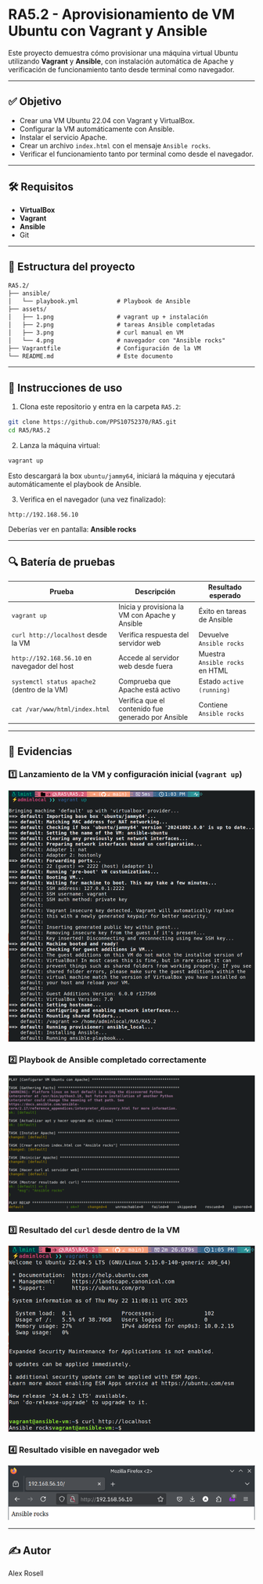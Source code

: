 # RA5.2 - Aprovisionamiento de VM Ubuntu con Vagrant y Ansible

Este proyecto demuestra cómo provisionar una máquina virtual Ubuntu utilizando **Vagrant** y **Ansible**, con instalación automática de Apache y verificación de funcionamiento tanto desde terminal como navegador.

---

## ✅ Objetivo

- Crear una VM Ubuntu 22.04 con Vagrant y VirtualBox.
- Configurar la VM automáticamente con Ansible.
- Instalar el servicio Apache.
- Crear un archivo `index.html` con el mensaje `Ansible rocks`.
- Verificar el funcionamiento tanto por terminal como desde el navegador.

---

## 🛠️ Requisitos

- **VirtualBox**
- **Vagrant**
- **Ansible**
- Git

---

## 📁 Estructura del proyecto

```
RA5.2/
├── ansible/
│   └── playbook.yml           # Playbook de Ansible
├── assets/
│   ├── 1.png                  # vagrant up + instalación
│   ├── 2.png                  # tareas Ansible completadas
│   ├── 3.png                  # curl manual en VM
│   └── 4.png                  # navegador con "Ansible rocks"
├── Vagrantfile                # Configuración de la VM
└── README.md                  # Este documento
```

---

## 🚀 Instrucciones de uso

1. Clona este repositorio y entra en la carpeta `RA5.2`:

```bash
git clone https://github.com/PPS10752370/RA5.git
cd RA5/RA5.2
```

2. Lanza la máquina virtual:

```bash
vagrant up
```

Esto descargará la box `ubuntu/jammy64`, iniciará la máquina y ejecutará automáticamente el playbook de Ansible.

3. Verifica en el navegador (una vez finalizado):

```
http://192.168.56.10
```

Deberías ver en pantalla: **Ansible rocks**

---

## 🔍 Batería de pruebas

| Prueba | Descripción | Resultado esperado |
|-------|-------------|---------------------|
| `vagrant up` | Inicia y provisiona la VM con Apache y Ansible | Éxito en tareas de Ansible |
| `curl http://localhost` desde la VM | Verifica respuesta del servidor web | Devuelve `Ansible rocks` |
| `http://192.168.56.10` en navegador del host | Accede al servidor web desde fuera | Muestra `Ansible rocks` en HTML |
| `systemctl status apache2` (dentro de la VM) | Comprueba que Apache está activo | Estado `active (running)` |
| `cat /var/www/html/index.html` | Verifica que el contenido fue generado por Ansible | Contiene `Ansible rocks` |

---

## 📸 Evidencias

### 1️⃣ Lanzamiento de la VM y configuración inicial (`vagrant up`)
![vagrant up](assets/1.png)

### 2️⃣ Playbook de Ansible completado correctamente
![ansible playbook](assets/2.png)

### 3️⃣ Resultado del `curl` desde dentro de la VM
![curl en localhost](assets/3.png)

### 4️⃣ Resultado visible en navegador web
![navegador](assets/4.png)

---

## ✍️ Autor

Alex Rosell
